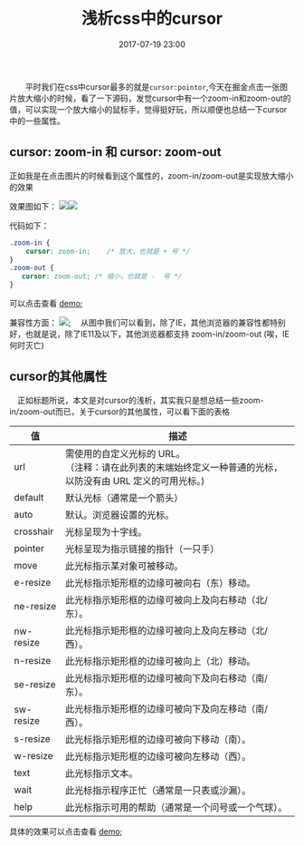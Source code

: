 ﻿---
title: 浅析css中的cursor
date: 2017-07-19 23:00
categories:
tags:
     - css
---

&ensp;&ensp;&ensp;&ensp;平时我们在css中cursor最多的就是`cursor:pointor`,今天在掘金点击一张图片放大缩小的时候，看了一下源码，发觉cursor中有一个zoom-in和zoom-out的值，可以实现一个放大缩小的鼠标手，觉得挺好玩，所以顺便也总结一下cursor中的一些属性。

<!--more-->

## cursor: zoom-in 和 cursor: zoom-out

正如我是在点击图片的时候看到这个属性的，zoom-in/zoom-out是实现放大缩小的效果

效果图如下：
![](http://image.zhangxinxu.com/image/blog/201412/2014-12-22_162640.png)![](http://image.zhangxinxu.com/image/blog/201412/2014-12-22_162706.png)

代码如下：
```css
.zoom-in {
    cursor: zoom-in;    /* 放大，也就是 + 号 */
}
.zoom-out {
   cursor: zoom-out; /* 缩小，也就是 -  号 */
}
```

可以点击查看 [demo](http://www.baidu.com);

兼容性方面：
![](http://localhost:4000/img/zoom-in.png);
&ensp;&ensp;从图中我们可以看到，除了IE，其他浏览器的兼容性都特别好，也就是说，除了IE11及以下，其他浏览器都支持 zoom-in/zoom-out
(唉，IE何时灭亡)

## cursor的其他属性
&ensp;&ensp;正如标题所说，本文是对cursor的浅析，其实我只是想总结一些zoom-in/zoom-out而已，关于cursor的其他属性，可以看下面的表格

| 值        | 描述    |  
| --------   | -----  |
| url       | 需使用的自定义光标的 URL。<br />（注释：请在此列表的末端始终定义一种普通的光标，以防没有由 URL 定义的可用光标。)      |   
| default        | 默认光标（通常是一个箭头）      |   
| auto       | 默认。浏览器设置的光标。     |   
| crosshair         | 光标呈现为十字线。      |   
| pointer       | 光标呈现为指示链接的指针（一只手）      |   
| move      | 此光标指示某对象可被移动。     |   
| e-resize       | 此光标指示矩形框的边缘可被向右（东）移动。      |   
| ne-resize       | 此光标指示矩形框的边缘可被向上及向右移动（北/东）。 |   
| nw-resize       | 此光标指示矩形框的边缘可被向上及向左移动（北/西）。    |   
| n-resize        | 此光标指示矩形框的边缘可被向上（北）移动。    |   
| se-resize        | 此光标指示矩形框的边缘可被向下及向右移动（南/东）。   |   
| sw-resize       | 此光标指示矩形框的边缘可被向下及向左移动（南/西）。   |   
| s-resize      | 此光标指示矩形框的边缘可被向下移动（南）。  |   
| w-resize       | 此光标指示矩形框的边缘可被向左移动（西）。   |   
| text       | 此光标指示文本。   |   
| wait        | 此光标指示程序正忙（通常是一只表或沙漏）。   |   
| help	        | 此光标指示可用的帮助（通常是一个问号或一个气球）。  |   

具体的效果可以点击查看 [demo](); 
